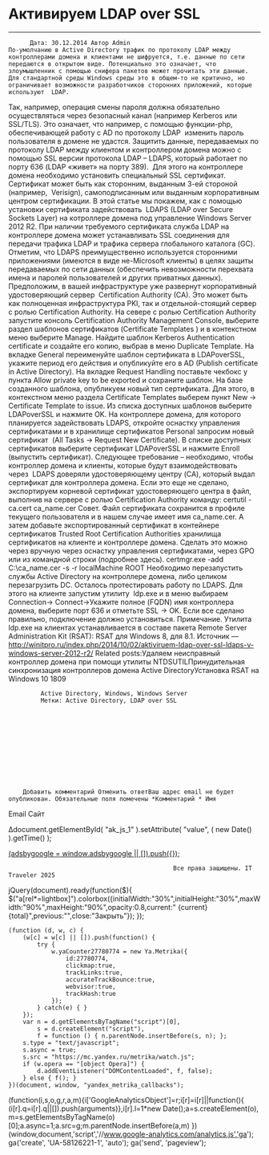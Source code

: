 #                 	Активируем LDAP over SSL                	  
***            ***

			
            
		
    
	
    	  Дата: 30.12.2014 Автор Admin  
	По-умолчанию в Active Directory трафик по протоколу LDAP между контроллерами домена и клиентами не шифруется, т.е. данные по сети передаются в открытом виде. Потенциально это означает, что злоумышленник с помощью снифера пакетов может прочитать эти данные. Для стандартной среды Windows среды это в общем-то не критично, но ограничивает возможности разработчиков сторонних приложений, которые  используют  LDAP.
Так, например, операция смены пароля должна обязательно осуществляться через безопасный канал (например Kerberos или SSL/TLS). Это означает, что например, с помощью функции-php, обеспечивающей работу с AD по протоколу LDAP  изменить пароль пользователя в домене не удастся.
Защитить данные, передаваемых по протоколу LDAP между клиентом и контроллером домена можно с помощью SSL версии протокола LDAP – LDAPS, который работает по порту 636 (LDAP «живет» на порту 389).  Для этого на контроллере домена необходимо установить специальный SSL сертификат. Сертификат может быть как сторонним, выданным 3-ей стороной (например,  Verisign), самоподписанным или выданным корпоративным центром сертификации.
В этой статье мы покажем, как с помощью установки сертификата задействовать  LDAPS (LDAP over Secure Sockets Layer) на котроллере домена под управление Windows Server 2012 R2. При наличии требуемого сертификата служба LDAP на контроллере домена может устанавливать SSL соединения для передачи трафика LDAP и трафика сервера глобального каталога (GC).
Отметим, что LDAPS преимущественно используется сторонними приложениями (имеются в виде не-Microsoft клиенты) в целях защиты передаваемых по сети данных (обеспечить невозможности перехвата имена и паролей пользователей и других приватных данных).
Предположим, в вашей инфраструктуре уже развернут корпоративный удостоверяющий сервер  Certification Authority (CA). Это может быть как полноценная инфраструктура PKI, так и отдельной-стоящий сервер с ролью Certification Authority.
На севере с ролью Certification Authority запустите консоль Certification Authority Management Console, выберите раздел шаблонов сертификатов (Certificate Templates ) и в контекстном меню выберите Manage.
Найдите шаблон Kerberos Authentication certificate и создайте его копию, выбрав в меню Duplicate Template.
На вкладке General переименуйте шаблон сертификата в LDAPoverSSL, укажите период его действия и опубликуйте его в AD (Publish certificate in Active Directory).
На вкладке Request Handling поставьте чекбокс у пункта Allow private key to be exported и сохраните шаблон.
На базе созданного шаблона, опубликуем новый тип сертификата. Для этого, в контекстном меню раздела Certificate Templates выберем пункт New -&gt; Certificate Template to issue.
Из списка доступных шаблонов выберите LDAPoverSSL и нажмите OK.
На контроллере домена, для которого планируется задействовать LDAPS, откройте оснастку управления сертификатами и в хранилище сертификатов Personal запросим новый сертификат  (All Tasks -&gt; Request New Certificate).
В списке доступных сертификатов выберите сертификат LDAPoverSSL и нажмите Enroll (выпустить сертификат).
Следующее требование – необходимо, чтобы контроллер домена и клиенты, которые будут взаимодействовать через  LDAPS доверяли удостоверяющему центру (CA), который выдал сертификат для контроллера домена.
Если это еще не сделано, экспортируем корневой сертификат удостоверяющего центра в файл, выполнив на сервере с ролью Certification Authority команду:
certutil -ca.cert ca_name.cer
Совет. Файл сертификата сохранится в профиле текущего пользователя и в нашем случае имеет имя ca_name.cer.
А затем добавьте экспортированный сертификат в контейнере сертификатов Trusted Root Certification Authorities хранилища сертификатов на клиенте и контроллере домена. Сделать это можно через вручную через оснастку управления сертификатами, через GPO или из командной строки (подробнее здесь).
certmgr.exe -add C:\ca_name.cer -s -r localMachine ROOT
Необходимо перезапустить службы Active Directory на контроллере домена, либо целиком перезагрузить DC.
Осталось протестировать работу по LDAPS. Для этого на клиенте запустим утилиту  ldp.exe и в меню выбираем Connection-&gt; Connect-&gt;Укажите полное (FQDN) имя контроллера домена, выберите порт 636 и отметьте SSL -&gt; OK. Если все сделано правильно, подключение должно установиться.
Примечание. Утилита ldp.exe на клиентах устанавливается в составе пакета Remote Server Administration Kit (RSAT): RSAT для Windows 8, для 8.1.
Источник &#8212; http://winitpro.ru/index.php/2014/10/02/aktiviruem-ldap-over-ssl-ldaps-v-windows-server-2012-r2/
Related posts:Удаляем неисправный контроллер домена при помощи утилиты NTDSUTILПринудительная синхронизация контроллеров домена Active DirectoryУстановка RSAT на Windows 10 1809
        
             Active Directory, Windows, Windows Server 
             Метки: Active Directory, LDAP over SSL  
        
            
        
    
                        
                    
                    
                
        
                
	
		
		Добавить комментарий Отменить ответВаш адрес email не будет опубликован. Обязательные поля помечены *Комментарий * Имя 
Email 
Сайт 
 
&#916;document.getElementById( "ak_js_1" ).setAttribute( "value", ( new Date() ).getTime() );	
	
<ins class="adsbygoogle"
     style="display:block"
     data-ad-client="ca-pub-1890562251101921"
     data-ad-slot="9117958896"
     data-ad-format="auto">
(adsbygoogle = window.adsbygoogle || []).push({});
			
        
        
		
        
           
    
    
  
	
    
		
        
             
			
                
                    
                                                  Все права защищены. IT Traveler 2025 
                         
                        
																														                    
                    
				
                
                
    
			
		                            
	
	
                
                
			
                
		
        
	
    
jQuery(document).ready(function($){
  $("a[rel*=lightbox]").colorbox({initialWidth:"30%",initialHeight:"30%",maxWidth:"90%",maxHeight:"90%",opacity:0.8,current:" {current}  {total}",previous:"",close:"Закрыть"});
});
  
    (function (d, w, c) {
        (w[c] = w[c] || []).push(function() {
            try {
                w.yaCounter27780774 = new Ya.Metrika({
                    id:27780774,
                    clickmap:true,
                    trackLinks:true,
                    accurateTrackBounce:true,
                    webvisor:true,
                    trackHash:true
                });
            } catch(e) { }
        });
        var n = d.getElementsByTagName("script")[0],
            s = d.createElement("script"),
            f = function () { n.parentNode.insertBefore(s, n); };
        s.type = "text/javascript";
        s.async = true;
        s.src = "https://mc.yandex.ru/metrika/watch.js";
        if (w.opera == "[object Opera]") {
            d.addEventListener("DOMContentLoaded", f, false);
        } else { f(); }
    })(document, window, "yandex_metrika_callbacks");
  (function(i,s,o,g,r,a,m){i['GoogleAnalyticsObject']=r;i[r]=i[r]||function(){
  (i[r].q=i[r].q||[]).push(arguments)},i[r].l=1*new Date();a=s.createElement(o),
  m=s.getElementsByTagName(o)[0];a.async=1;a.src=g;m.parentNode.insertBefore(a,m)
  })(window,document,'script','//www.google-analytics.com/analytics.js','ga');
  ga('create', 'UA-58126221-1', 'auto');
  ga('send', 'pageview');
